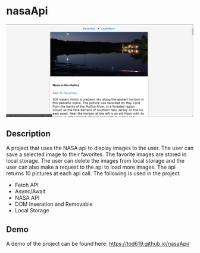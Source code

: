 # nasaApi

![Project Image](screenshot.PNG)

## Description

A project that uses the NASA api to display images to the user. The user can save a selected image to their favorites. The favorite images are stored in local storage. The user can delete the images from local storage and the user can also make a request to the api to load more images. The api returns 10 pictures at each api call. The following is used in the project:

- Fetch API
- Async/Await
- NASA API
- DOM Inseration and Removable
- Local Storage

## Demo

A demo of the project can be found here: https://tod619.github.io/nasaApi/
